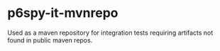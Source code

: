 p6spy-it-mvnrepo
================

Used as a maven repository for integration tests requiring artifacts not found in public maven repos.




